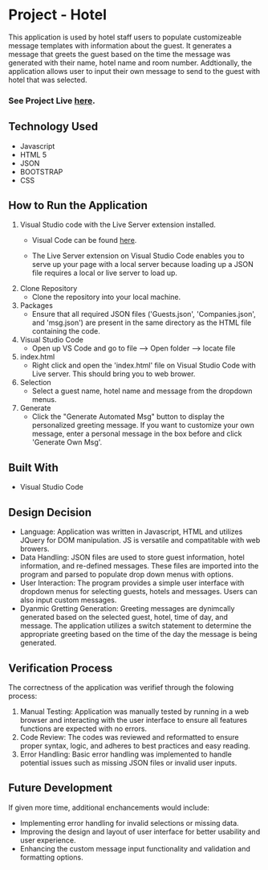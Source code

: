 
# Project - Hotel

This application is used by hotel staff users to populate customizeable message templates with information about the guest. It generates a message that greets the guest based on the time the message was generated with their name, hotel name and room number. Addtionally, the application allows user to input their own message to send to the guest with hotel that was selected. 

### See Project Live [here](https://nomvaa.github.io/Hotel/).

## Technology Used
* Javascript
* HTML 5
* JSON
* BOOTSTRAP
* CSS

## How to Run the Application
1. Visual Studio code with the Live Server extension installed.
    * Visual Code can be found [here](https://code.visualstudio.com/download).

    * The Live Server extension on Visual Studio Code enables you to serve up your page with a local server because loading up a JSON file requires a local or live server to load up.
2. Clone Repository 
    * Clone the repository into your local machine.
3. Packages
    * Ensure that all required JSON files ('Guests.json', 'Companies.json', and 'msg.json') are present in the same directory as the HTML file containing the code.
4. Visual Studio Code
    * Open up VS Code and go to file --> Open folder --> locate file
3. index.html
    * Right click and open the 'index.html' file on Visual Studio Code with Live server. This should bring you to web brower.
4. Selection
    * Select a guest name, hotel name and message from the dropdown menus.
5. Generate
    * Click the "Generate Automated Msg" button to display the personalized greeting message. If you want to customize your own message, enter a personal message in the box before and click 'Generate Own Msg'.

## Built With
* Visual Studio Code

## Design Decision
* Language: Application was written in Javascript, HTML and utilizes JQuery for DOM manipulation. JS is versatile and compatitable with web browers. 
* Data Handling: JSON files are used to store guest information, hotel information, and re-defined messages. These files are imported into the program and parsed to populate drop down menus with options. 
* User Interaction: The program provides a simple user interface with dropdown menus for selecting guests, hotels and messages. Users can also input custom messages.
* Dyanmic Gretting Generation: Greeting messages are dynimcally generated based on the selected guest, hotel, time of day, and message. The application utilizes a switch statement to determine the appropriate greeting based on the time of the day the message is being generated. 

## Verification Process
The correctness of the application was verifief through the folowing process:
1. Manual Testing: Application was manually tested by running in a web browser and interacting with the user interface to ensure all features functions are expected with no errors.
2. Code Review: The codes was reviewed and reformatted to ensure proper syntax, logic, and adheres to best practices and easy reading.
3. Error Handling: Basic error handling was implemented to handle potential issues such as missing JSON files or invalid user inputs.


## Future Development
If given more time, additional enchancements would include:
- Implementing error handling for invalid selections or missing data.
- Improving the design and layout of user interface for better usability and user experience.
- Enhancing the custom message input functionality and validation and formatting options.

